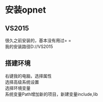 # 安装opnet
## VS2015  
很久之前安装的，基本没有用过= =  
我的安装路径D://VS2015  
## 搭建环境    
右键我的电脑，选择属性  
选择高级系统设置  
选择环境变量  
系统变量Path增加新的项目，新建变量include,lib  
